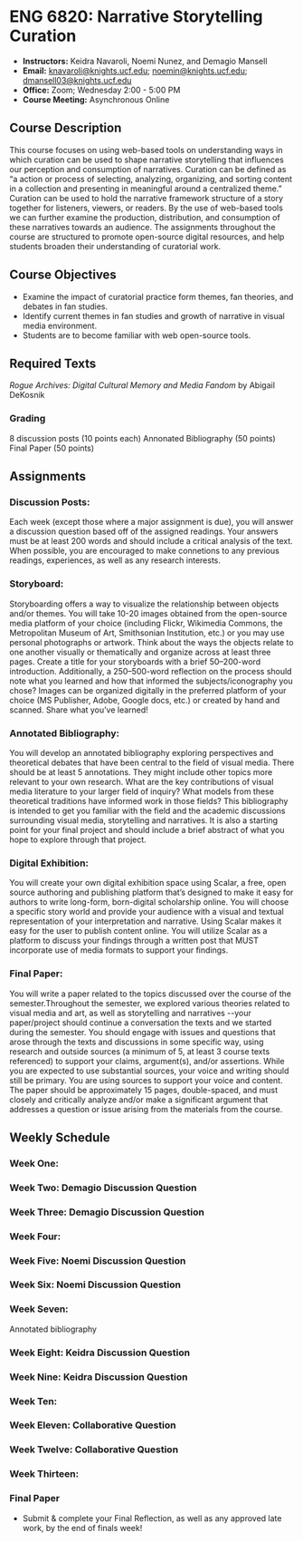 # ENG 6820: Narrative Storytelling Curation
- **Instructors:** Keidra Navaroli, Noemi Nunez, and Demagio Mansell 
- **Email:** knavaroli@knights.ucf.edu; noemin@knights.ucf.edu; dmansell03@knights.ucf.edu
- **Office:** Zoom; Wednesday 2:00 - 5:00 PM
- **Course Meeting:** Asynchronous Online

## Course Description

This course focuses on using web-based tools on understanding ways in which curation can be used to shape narrative storytelling that influences our perception and consumption of narratives. Curation can be defined as “a action or process of selecting, analyzing, organizing, and sorting content in a collection and presenting in meaningful around a centralized theme.” Curation can be used to hold the narrative framework structure of a story together for listeners, viewers, or readers. By the use of web-based tools we can further examine the production, distribution, and consumption of these narratives towards an audience. The assignments throughout the course are structured to promote open-source digital resources, and help students broaden their understanding of curatorial work. 

## Course Objectives

- Examine the impact of curatorial practice form themes, fan theories, and debates in fan studies. 
- Identify current themes in fan studies and growth of narrative in visual media environment. 
- Students are to become familiar with web open-source tools.


## Required Texts
<i>Rogue Archives: Digital Cultural Memory and Media Fandom</i> by Abigail DeKosnik 

### Grading

8 discussion posts (10 points each) 
Annonated Bibliography (50 points)
Final Paper (50 points) 

## Assignments

### Discussion Posts: 

Each week (except those where a major assignment is due), you will answer a discussion question based off of the assigned readings. Your answers must be at least 200 words and should include a critical analysis of the text. When possible, you are encouraged to make connetions to any previous readings, experiences, as well as any research interests. 

### Storyboard: 
Storyboarding offers a way to visualize the relationship between objects and/or themes. You will take 10-20 images obtained from the open-source media platform of your choice (including Flickr, Wikimedia Commons, the Metropolitan Museum of Art, Smithsonian Institution, etc.) or you may use personal photographs or artwork. Think about the ways the objects relate to one another visually or thematically and organize across at least three pages. Create a title for your storyboards with a brief 50–200-word introduction. Additionally, a 250–500-word reflection on the process should note what you learned and how that informed the subjects/iconography you chose? Images can be organized digitally in the preferred platform of your choice (MS Publisher, Adobe, Google docs, etc.) or created by hand and scanned. Share what you’ve learned!

### Annotated Bibliography: 
You will develop an annotated bibliography exploring perspectives and theoretical debates that have been central to the field of visual media. There should be at least 5 annotations. They might include other topics more relevant to your own research. What are the key contributions of visual media literature to your larger field of inquiry? What models from these theoretical traditions have informed work in those fields? This bibliography is intended to get you familiar with the field and the academic discussions surrounding visual media, storytelling and narratives. It is also a starting point for your final project and should include a brief abstract of what you hope to explore through that project. 

### Digital Exhibition: 

You will create your own digital exhibition space using Scalar, a free, open source authoring and publishing platform that’s designed to make it easy for authors to write long-form, born-digital scholarship online. You will choose a specific story world and provide your audience with a visual and textual representation of your interpretation and narrative. Using Scalar makes it easy for the user to publish content online. You will utilize Scalar as a platform to discuss your findings through a written post that MUST incorporate use of media formats to support your findings.

### Final Paper: 

You will write a paper related to the topics discussed over the course of the semester.Throughout the semester, we explored various theories related to visual media and art, as well as storytelling and narratives --your paper/project should continue a conversation the texts and we started during the semester. You should engage with issues and questions that arose through the texts and discussions in some specific way, using research and outside sources (a minimum of 5, at least 3 course texts referenced) to support your claims, argument(s), and/or assertions. While you are expected to use substantial sources, your voice and writing should still be primary. You are using sources to support your voice and content. The paper should be approximately 15 pages, double-spaced, and must closely and critically analyze and/or make a significant argument that addresses a question or issue arising from the materials from the course.



## Weekly Schedule

### Week One: 


### Week Two: Demagio Discussion Question 



### Week Three: Demagio Discussion Question 



### Week Four: 


  
### Week Five: Noemi Discussion Question



### Week Six: Noemi Discussion Question


  
### Week Seven: 

Annotated bibliography



### Week Eight: Keidra Discussion Question 



### Week Nine: Keidra Discussion Question 



### Week Ten: 



### Week Eleven: Collaborative Question 


  
### Week Twelve: Collaborative Question 



### Week Thirteen: 


### Final Paper 

- Submit & complete your Final Reflection, as well as any approved late work, by the end of finals week!
